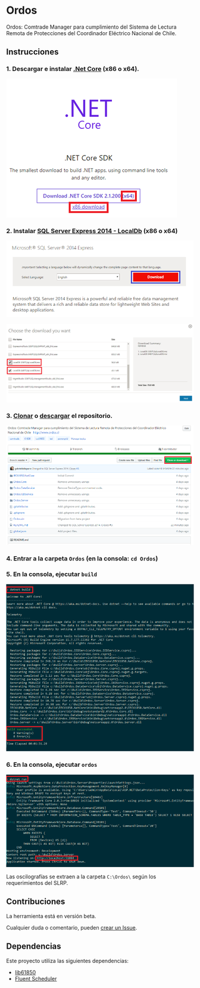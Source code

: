 # Ordos
Ordos: Comtrade Manager para cumplimiento del Sistema de Lectura Remota de Protecciones del Coordinador Eléctrico Nacional de Chile.

## Instrucciones

### 1. Descargar e instalar [.Net Core](https://www.microsoft.com/net/download) (x86 o x64).

![Net Core Download Step 1](Assets/Images/NetCore1.PNG)

### 2. Instalar [SQL Server Express 2014 - LocalDb](https://www.microsoft.com/en-us/download/details.aspx?id=42299) (x86 o x64)

![SQL Download Step 1](Assets/Images/SQL1.PNG)

![SQL Download Step 2](Assets/Images//SQL2.PNG)

### 3. [Clonar](https://help.github.com/articles/cloning-a-repository/) o [descargar](https://stackoverflow.com/a/6466993) el repositorio.

![Repo Step 1](Assets/Images//Github1.PNG)

### 4. Entrar a la carpeta `Ordos` (en la consola: `cd Ordos`)

### 5. En la consola, ejecutar `build`

![Build progress](Assets/Images/Build1.PNG)

### 6. En la consola, ejecutar `ordos`
![Run messages](Assets/Images/Run1.PNG)

Las oscilografías se extraen a la carpeta `C:\Ordos\` según los requerimientos del SLRP.

## Contribuciones
La herramienta está en versión beta.

Cualquier duda o comentario, pueden [crear un Issue](https://help.github.com/articles/creating-an-issue/).

## Dependencias
Este proyecto utiliza las siguientes dependencias: 
- [lib61850](https://github.com/mz-automation/libiec61850) 
- [Fluent Scheduler](https://github.com/fluentscheduler/FluentScheduler)
